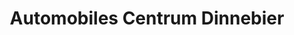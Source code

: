 ---
title: "Automobiles Centrum Dinnebier"
url: /duisburg/automobiles-centrum-dinnebier/
shop: Autohaus
---